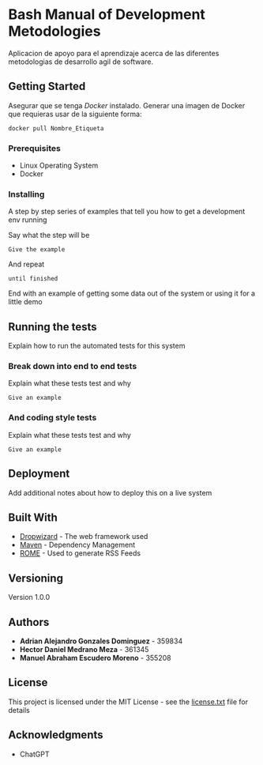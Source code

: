 # Bash Manual of Development Metodologies

Aplicacion de apoyo para el aprendizaje acerca de las diferentes metodologias de desarrollo agil de software.

## Getting Started

Asegurar que se tenga *Docker* instalado. Generar una imagen de Docker que requieras usar de la siguiente forma:

```
docker pull Nombre_Etiqueta
```

### Prerequisites

- Linux Operating System
- Docker

### Installing

A step by step series of examples that tell you how to get a development env running

Say what the step will be

```
Give the example
```

And repeat

```
until finished
```

End with an example of getting some data out of the system or using it for a little demo

## Running the tests

Explain how to run the automated tests for this system

### Break down into end to end tests

Explain what these tests test and why

```
Give an example
```

### And coding style tests

Explain what these tests test and why

```
Give an example
```

## Deployment

Add additional notes about how to deploy this on a live system

## Built With

* [Dropwizard](http://www.dropwizard.io/1.0.2/docs/) - The web framework used
* [Maven](https://maven.apache.org/) - Dependency Management
* [ROME](https://rometools.github.io/rome/) - Used to generate RSS Feeds

## Versioning

Version 1.0.0

## Authors

* **Adrian Alejandro Gonzales Dominguez** - 359834
* **Hector Daniel Medrano Meza** - 361345
* **Manuel Abraham Escudero Moreno** - 355208

## License

This project is licensed under the MIT License - see the [license.txt](license.txt) file for details

## Acknowledgments

* ChatGPT

